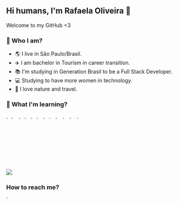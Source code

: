 ## Hi humans, I'm Rafaela Oliveira 👋
Welcome to my GitHub <3

### 💁 Who I am?
- 🌎 I live in São Paulo/Brasil.
- ✈️ I am bachelor in Tourism in career transition.
- 📚 I'm studying in Generation Brasil to be a Full Stack Developer.
- 💻 Studying to have more women in technology. 
- 🌻 I love nature and travel.

### 🔧 What I'm learning?

<img src = "https://upload.wikimedia.org/wikipedia/pt/3/30/Java_programming_language_logo.svg" width ="2%"> <img src = "https://upload.wikimedia.org/wikipedia/commons/thumb/6/61/HTML5_logo_and_wordmark.svg/1200px-HTML5_logo_and_wordmark.svg.png" width="3.2%">  <img src = "https://upload.wikimedia.org/wikipedia/commons/thumb/d/d5/CSS3_logo_and_wordmark.svg/1200px-CSS3_logo_and_wordmark.svg.png" width="2.2%">  <img src = "https://upload.wikimedia.org/wikipedia/commons/thumb/9/99/Unofficial_JavaScript_logo_2.svg/480px-Unofficial_JavaScript_logo_2.svg.png" width="2.5%">   <img src = "https://getbootstrap.com/docs/4.0/assets/brand/bootstrap-social-logo.png" width="2.5%"> <img src = "https://img.icons8.com/color/452/nodejs.png" width="2.5%">  <img src = "https://miro.medium.com/max/816/1*mn6bOs7s6Qbao15PMNRyOA.png" width="2.5%"> <img src = "https://angular.io/assets/images/logos/angular/angular.png" width="2.7%"> <img src = "https://pngimg.com/uploads/mysql/mysql_PNG23.png" width="3%">  <img src = "https://miro.medium.com/max/856/1*O68LbDvD5Dcsnez73M7v4Q.png" width="3%">  <img src = "https://www.docker.com/sites/default/files/d8/2019-07/vertical-logo-monochromatic.png" width="3%">  <img src = "https://git-scm.com/images/logos/downloads/Git-Icon-1788C.png" width="2%">

<p align="left">
  <img align="center" src="https://github-readme-stats.vercel.app/api/top-langs?username=rafaelaoliveira-1&show_icons=true&locale=en&layout=compact&theme=dark"/>
</p>

### How to reach me?
<a href="https://www.linkedin.com/in/rafaelaa-oliveira/"><img src="https://img.icons8.com/ios/452/linkedin.png" width="3.5%"></a> 

